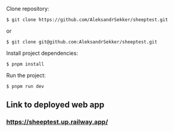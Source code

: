 Clone repository:
```
$ git clone https://github.com/AleksandrSekker/sheeptest.git
```
or
```
$ git clone git@github.com:AleksandrSekker/sheeptest.git
```

Install project dependencies:
```
$ pnpm install
```

Run the project:
```
$ pnpm run dev 
```
## Link to deployed web app

### https://sheeptest.up.railway.app/
